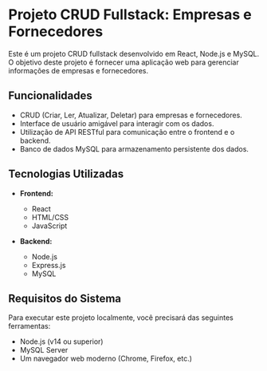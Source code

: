 # Projeto CRUD Fullstack: Empresas e Fornecedores

Este é um projeto CRUD fullstack desenvolvido em React, Node.js e MySQL. O objetivo deste projeto é fornecer uma aplicação web para gerenciar informações de empresas e fornecedores.

## Funcionalidades

- CRUD (Criar, Ler, Atualizar, Deletar) para empresas e fornecedores.
- Interface de usuário amigável para interagir com os dados.
- Utilização de API RESTful para comunicação entre o frontend e o backend.
- Banco de dados MySQL para armazenamento persistente dos dados.

## Tecnologias Utilizadas

- **Frontend:**
  - React
  - HTML/CSS
  - JavaScript
  
- **Backend:**
  - Node.js
  - Express.js
  - MySQL
  
## Requisitos do Sistema

Para executar este projeto localmente, você precisará das seguintes ferramentas:

- Node.js (v14 ou superior)
- MySQL Server
- Um navegador web moderno (Chrome, Firefox, etc.)

